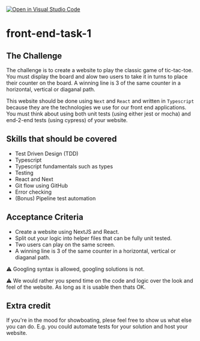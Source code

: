[![Open in Visual Studio Code](https://classroom.github.com/assets/open-in-vscode-c66648af7eb3fe8bc4f294546bfd86ef473780cde1dea487d3c4ff354943c9ae.svg)](https://classroom.github.com/online_ide?assignment_repo_id=10509137&assignment_repo_type=AssignmentRepo)
# front-end-task-1

## The Challenge
The challenge is to create a website to play the classic game of tic-tac-toe. You must display the board and alow two users to take it in turns to place their counter on the board. A winning line is 3 of the same counter in a horizontal, vertical or diaganal path.

This website should be done using `Next` and `React` and written in `Typescript` because they are the technologies we use for our front end applications. You must think about using both unit tests (using either jest or mocha) and end-2-end tests (using cypress) of your website.

## Skills that should be covered
- Test Driven Design (TDD)
- Typescript
- Typescript fundamentals such as types
- Testing
- React and Next
- Git flow using GitHub
- Error checking
- (Bonus) Pipeline test automation

## Acceptance Criteria
- Create a website using NextJS and React.
- Split out your logic into helper files that can be fully unit tested.
- Two users can play on the same screen.
- A winning line is 3 of the same counter in a horizontal, vertical or diaganal path.

:warning: Googling syntax is allowed, googling solutions is not.

:warning: We would rather you spend time on the code and logic over the look and feel of the website. As long as it is usable then thats OK.

## Extra credit

If you're in the mood for showboating, plese feel free to show us what else you can do. E.g. you could automate tests for your solution and host your website.